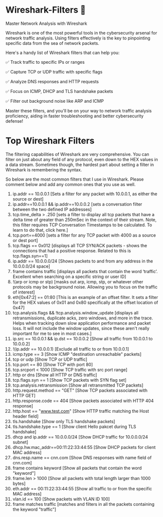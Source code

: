 # Wireshark-Filters 🔎
Master Network Analysis with Wireshark

Wireshark is one of the most powerful tools in the cybersecurity arsenal for network traffic analysis. Using filters effectively is the key to pinpointing specific data from the sea of network packets.

Here's a handy list of Wireshark filters that can help you:

✅ Track traffic to specific IPs or ranges 

✅ Capture TCP or UDP traffic with specific flags 

✅ Analyze DNS responses and HTTP requests

✅ Focus on ICMP, DHCP and TLS handshake packets

✅ Filter out background noise like ARP and ICMP

Master these filters, and you'll be on your way to network traffic analysis proficiency, aiding in faster troubleshooting and better cybersecurity defense!

# Top Wireshark Filters

The filtering capabilities of Wireshark are very comprehensive. You can filter on just about any field of any protocol, even down to the HEX values in a data stream. Sometimes though, the hardest part about setting a filter in Wireshark is remembering the syntax.

So below are the most common filters that I use in Wireshark. Please comment below and add any common ones that you use as well. 

1. ip.addr == 10.0.0.1 [Sets a filter for any packet with 10.0.0.1, as either the source or dest]
2. ip.addr==10.0.0.1  && ip.addr==10.0.0.2 [sets a conversation filter between the two defined IP addresses]
3. tcp.time_delta > .250 [sets a filter to display all tcp packets that have a delta time of greater than 250mSec in the context of their stream. Note, this filter requires TCP Conversation Timestamps to be calculated. To learn to do that, click here.]
4. tcp.port==4000 [sets a filter for any TCP packet with 4000 as a source or dest port]
5. tcp.flags == 0x012 [displays all TCP SYN/ACK packets - shows the connections that had a positive response. Related to this is tcp.flags.syn==1]
6. ip.addr == 10.0.0.0/24 [Shows packets to and from any address in the 10.0.0.0/24 space]
7. frame contains traffic [displays all packets that contain the word ‘traffic’. Excellent when searching on a specific string or user ID]
8. !(arp or icmp or stp) [masks out arp, icmp, stp, or whatever other protocols may be background noise. Allowing you to focus on the traffic of interest]
9. eth[0x47:2] == 01:80 [This is an example of an offset filter. It sets a filter for the HEX values of 0x01 and 0x80 specifically at the offset location of 0x47]
10. tcp.analysis.flags && !tcp.analysis.window_update [displays all retransmissions, duplicate acks, zero windows, and more in the trace. Helps when tracking down slow application performance and packet loss. It will not include the window updates, since these aren't really important for me to see in most cases.]
11. ip.src == 10.0.0.1 && ip.dst == 10.0.0.2 [Show all traffic from 10.0.0.1 to 10.0.0.2]
12. !(ip.addr == 10.0.0.1) [Exclude all traffic to or from 10.0.0.1]
13. icmp.type == 3 [Show ICMP "destination unreachable" packets]
14. tcp or udp [Show TCP or UDP traffic]
15. tcp.port == 80 [Show TCP with port 80]
16. tcp.srcport < 1000 [Show TCP traffic with src port range]
17. http or dns [Show all HTTP or DNS traffic]
18. tcp.flags.syn == 1 [Show TCP packets with SYN flag set]
19. tcp.analysis.retransmission [Show all retransmitted TCP packets]
20. http.request.method == "GET" [Show TCP packets associated with HTTP GET]
21. http.response.code == 404 [Show packets associated with HTTP 404 response]
22. http.host == "www.test.com" [Show HTTP traffic matching the Host header field]
23. tls.handshake [Show only TLS handshake packets]
24. tls.handshake.type == 1 [Show client Hello pakcet during TLS handshake]
25. dhcp and ip.addr == 10.0.0.0/24 [Show DHCP traffic for  10.0.0.0/24 subnet]
26. dhcp.hw.mac_addr==00:11:22:33:44:55 [Show DHCP packets for client MAC address]
27. dns.resp.name == cnn.com [Show DNS responses with name field of cnn.com]
28. frame contains keyword [Show all packets that contain the word "keyword"]
29. frame.len > 1000 [Show all packets with total length larger than 1000 bytes]
30. eth.addr == 00:11:22:33:44:55 [Show all traffic to or from the specific MAC address]
31. vlan.id == 100 [Show packets with VLAN ID 100]
32. frame matches traffic [matches and filters in all the packets containing the keyword "traffic"]
